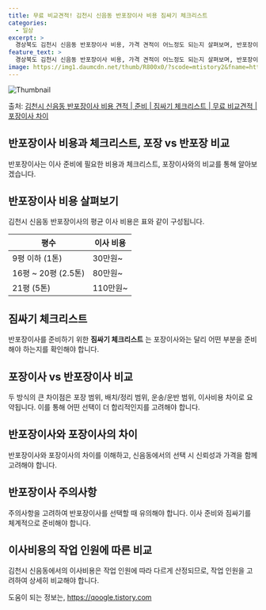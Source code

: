 ```yaml
---
title: 무료 비교견적! 김천시 신음동 반포장이사 비용 짐싸기 체크리스트
categories:
  - 일상
excerpt: >
  경상북도 김천시 신음동 반포장이사 비용, 가격 견적이 어느정도 되는지 살펴보며, 반포장이사를 준비함에 있어 짐싸기 준비 체크리스트가 무엇인지 보겠습니다. 마지막으로 포장이사와 차이점을 통해 무료 비교견적으로 어떤 것이 더 합리적인 선택인지 공유 드립니다.김천시 신음동 포장이사 견적 샘플 보기 👈 클릭김천시 신음동 포장이사 가격 살펴보기 👈 클릭김천시 신음동 반포장이사 평균 이사 비용평수김천시 신음동 평균 이사 비용원룸 이사9평 이하 (1톤)30만원~투룸/쓰리룸 이사16평 ~ 20평 (2.5톤)80만원~쓰리룸 이사21평 (5톤) ~110만원~우리집 무료 이사견적 받기 👈 클릭포장 vs 반포장: 큰 차이점포장이사는 모든 작업을 업체가 담당하는 반면, 반포장이사는 일부 작업을 고객이 담당하여 가격 차이가..
feature_text: >
  경상북도 김천시 신음동 반포장이사 비용, 가격 견적이 어느정도 되는지 살펴보며, 반포장이사를 준비함에 있어 짐싸기 준비 체크리스트가 무엇인지 보겠습니다. 마지막으로 포장이사와 차이점을 통해 무료 비교견적으로 어떤 것이 더 합리적인 선택인지 공유 드립니다.김천시 신음동 포장이사 견적 샘플 보기 👈 클릭김천시 신음동 포장이사 가격 살펴보기 👈 클릭김천시 신음동 반포장이사 평균 이사 비용평수김천시 신음동 평균 이사 비용원룸 이사9평 이하 (1톤)30만원~투룸/쓰리룸 이사16평 ~ 20평 (2.5톤)80만원~쓰리룸 이사21평 (5톤) ~110만원~우리집 무료 이사견적 받기 👈 클릭포장 vs 반포장: 큰 차이점포장이사는 모든 작업을 업체가 담당하는 반면, 반포장이사는 일부 작업을 고객이 담당하여 가격 차이가..
image: https://img1.daumcdn.net/thumb/R800x0/?scode=mtistory2&fname=https%3A%2F%2Fblog.kakaocdn.net%2Fdn%2FbmRiYg%2FbtsHcsmWiE7%2F9ZqNZyrAIwO5eGz959ieK1%2Fimg.webp
---
```


![Thumbnail](https://img1.daumcdn.net/thumb/R800x0/?scode=mtistory2&fname=https%3A%2F%2Fblog.kakaocdn.net%2Fdn%2FbmRiYg%2FbtsHcsmWiE7%2F9ZqNZyrAIwO5eGz959ieK1%2Fimg.webp)

<p>출처: <a href="https://qoogle.tistory.com/9438" rel="dofollow">김천시 신음동 반포장이사 비용 견적 | 준비 | 짐싸기 체크리스트 | 무료 비교견적 | 포장이사 차이</a> </p>

## 반포장이사 비용과 체크리스트, 포장 vs 반포장 비교

반포장이사는 이사 준비에 필요한 비용과 체크리스트, 포장이사와의 비교를 통해 알아보겠습니다.

## **반포장이사 비용 살펴보기**

김천시 신음동 반포장이사의 평균 이사 비용은 표와 같이 구성됩니다.

**평수** | **이사 비용**  
---|---  
9평 이하 (1톤) | 30만원~  
16평 ~ 20평 (2.5톤) | 80만원~  
21평 (5톤) | 110만원~  
  
## **짐싸기 체크리스트**

반포장이사를 준비하기 위한 **짐싸기 체크리스트** 는 포장이사와는 달리 어떤 부분을 준비해야 하는지를 확인해야 합니다.

## **포장이사 vs 반포장이사 비교**

두 방식의 큰 차이점은 포장 범위, 배치/정리 범위, 운송/운반 범위, 이사비용 차이로 요약됩니다. 이를 통해 어떤 선택이 더 합리적인지를
고려해야 합니다.

## 반포장이사와 포장이사의 차이

반포장이사와 포장이사의 차이를 이해하고, 신음동에서의 선택 시 신뢰성과 가격을 함께 고려해야 합니다.

## **반포장이사 주의사항**

주의사항을 고려하여 반포장이사를 선택할 때 유의해야 합니다. 이사 준비와 짐싸기를 체계적으로 준비해야 합니다.

## **이사비용의 작업 인원에 따른 비교**

김천시 신음동에서의 이사비용은 작업 인원에 따라 다르게 산정되므로, 작업 인원을 고려하여 상세히 비교해야 합니다.



 

도움이 되는 정보는, <a href="https://qoogle.tistory.com" rel="dofollow">https://qoogle.tistory.com</a>


